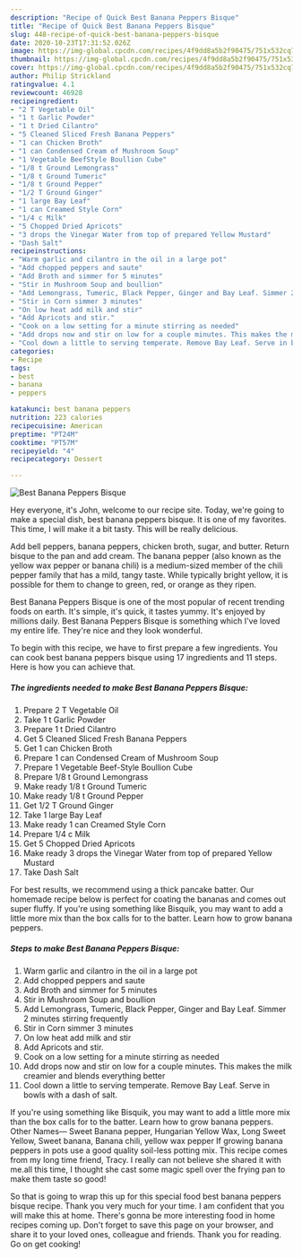 ```yaml
---
description: "Recipe of Quick Best Banana Peppers Bisque"
title: "Recipe of Quick Best Banana Peppers Bisque"
slug: 448-recipe-of-quick-best-banana-peppers-bisque
date: 2020-10-23T17:31:52.026Z
image: https://img-global.cpcdn.com/recipes/4f9dd8a5b2f90475/751x532cq70/best-banana-peppers-bisque-recipe-main-photo.jpg
thumbnail: https://img-global.cpcdn.com/recipes/4f9dd8a5b2f90475/751x532cq70/best-banana-peppers-bisque-recipe-main-photo.jpg
cover: https://img-global.cpcdn.com/recipes/4f9dd8a5b2f90475/751x532cq70/best-banana-peppers-bisque-recipe-main-photo.jpg
author: Philip Strickland
ratingvalue: 4.1
reviewcount: 46928
recipeingredient:
- "2 T Vegetable Oil"
- "1 t Garlic Powder"
- "1 t Dried Cilantro"
- "5 Cleaned Sliced Fresh Banana Peppers"
- "1 can Chicken Broth"
- "1 can Condensed Cream of Mushroom Soup"
- "1 Vegetable BeefStyle Boullion Cube"
- "1/8 t Ground Lemongrass"
- "1/8 t Ground Tumeric"
- "1/8 t Ground Pepper"
- "1/2 T Ground Ginger"
- "1 large Bay Leaf"
- "1 can Creamed Style Corn"
- "1/4 c Milk"
- "5 Chopped Dried Apricots"
- "3 drops the Vinegar Water from top of prepared Yellow Mustard"
- "Dash Salt"
recipeinstructions:
- "Warm garlic and cilantro in the oil in a large pot"
- "Add chopped peppers and saute"
- "Add Broth and simmer for 5 minutes"
- "Stir in Mushroom Soup and boullion"
- "Add Lemongrass, Tumeric, Black Pepper, Ginger and Bay Leaf. Simmer 2 minutes stirring frequently"
- "Stir in Corn simmer 3 minutes"
- "On low heat add milk and stir"
- "Add Apricots and stir."
- "Cook on a low setting for a minute stirring as needed"
- "Add drops now and stir on low for a couple minutes. This makes the milk creamier and blends everything better"
- "Cool down a little to serving temperate. Remove Bay Leaf. Serve in bowls with a dash of salt."
categories:
- Recipe
tags:
- best
- banana
- peppers

katakunci: best banana peppers 
nutrition: 223 calories
recipecuisine: American
preptime: "PT24M"
cooktime: "PT57M"
recipeyield: "4"
recipecategory: Dessert

---
```



![Best Banana Peppers Bisque](https://img-global.cpcdn.com/recipes/4f9dd8a5b2f90475/751x532cq70/best-banana-peppers-bisque-recipe-main-photo.jpg)

Hey everyone, it's John, welcome to our recipe site. Today, we're going to make a special dish, best banana peppers bisque. It is one of my favorites. This time, I will make it a bit tasty. This will be really delicious.

Add bell peppers, banana peppers, chicken broth, sugar, and butter. Return bisque to the pan and add cream. The banana pepper (also known as the yellow wax pepper or banana chili) is a medium-sized member of the chili pepper family that has a mild, tangy taste. While typically bright yellow, it is possible for them to change to green, red, or orange as they ripen.

Best Banana Peppers Bisque is one of the most popular of recent trending foods on earth. It's simple, it's quick, it tastes yummy. It's enjoyed by millions daily. Best Banana Peppers Bisque is something which I've loved my entire life. They're nice and they look wonderful.


To begin with this recipe, we have to first prepare a few ingredients. You can cook best banana peppers bisque using 17 ingredients and 11 steps. Here is how you can achieve that.

<!--inarticleads1-->

##### The ingredients needed to make Best Banana Peppers Bisque:

1. Prepare 2 T Vegetable Oil
1. Take 1 t Garlic Powder
1. Prepare 1 t Dried Cilantro
1. Get 5 Cleaned Sliced Fresh Banana Peppers
1. Get 1 can Chicken Broth
1. Prepare 1 can Condensed Cream of Mushroom Soup
1. Prepare 1 Vegetable Beef-Style Boullion Cube
1. Prepare 1/8 t Ground Lemongrass
1. Make ready 1/8 t Ground Tumeric
1. Make ready 1/8 t Ground Pepper
1. Get 1/2 T Ground Ginger
1. Take 1 large Bay Leaf
1. Make ready 1 can Creamed Style Corn
1. Prepare 1/4 c Milk
1. Get 5 Chopped Dried Apricots
1. Make ready 3 drops the Vinegar Water from top of prepared Yellow Mustard
1. Take Dash Salt


For best results, we recommend using a thick pancake batter. Our homemade recipe below is perfect for coating the bananas and comes out super fluffy. If you&#39;re using something like Bisquik, you may want to add a little more mix than the box calls for to the batter. Learn how to grow banana peppers. 

<!--inarticleads2-->

##### Steps to make Best Banana Peppers Bisque:

1. Warm garlic and cilantro in the oil in a large pot
1. Add chopped peppers and saute
1. Add Broth and simmer for 5 minutes
1. Stir in Mushroom Soup and boullion
1. Add Lemongrass, Tumeric, Black Pepper, Ginger and Bay Leaf. Simmer 2 minutes stirring frequently
1. Stir in Corn simmer 3 minutes
1. On low heat add milk and stir
1. Add Apricots and stir.
1. Cook on a low setting for a minute stirring as needed
1. Add drops now and stir on low for a couple minutes. This makes the milk creamier and blends everything better
1. Cool down a little to serving temperate. Remove Bay Leaf. Serve in bowls with a dash of salt.


If you&#39;re using something like Bisquik, you may want to add a little more mix than the box calls for to the batter. Learn how to grow banana peppers. Other Names— Sweet Banana pepper, Hungarian Yellow Wax, Long Sweet Yellow, Sweet banana, Banana chili, yellow wax pepper If growing banana peppers in pots use a good quality soil-less potting mix. This recipe comes from my long time friend, Tracy. I really can not believe she shared it with me.all this time, I thought she cast some magic spell over the frying pan to make them taste so good! 

So that is going to wrap this up for this special food best banana peppers bisque recipe. Thank you very much for your time. I am confident that you will make this at home. There's gonna be more interesting food in home recipes coming up. Don't forget to save this page on your browser, and share it to your loved ones, colleague and friends. Thank you for reading. Go on get cooking!
